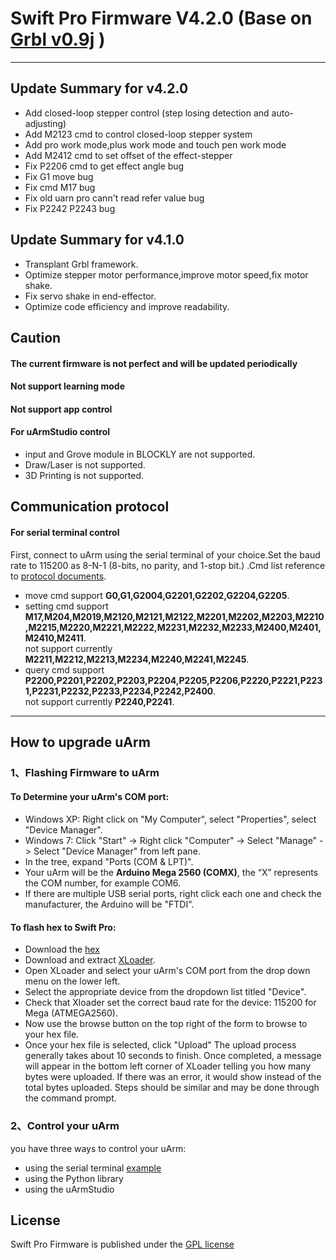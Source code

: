 # Swift Pro Firmware V4.2.0 (Base on [Grbl v0.9j](https://github.com/grbl/grbl) )

----------
## Update Summary for v4.2.0

* Add closed-loop stepper control (step losing detection and auto-adjusting)
* Add M2123 cmd to control closed-loop stepper system
* Add pro work mode,plus work mode and touch pen work mode
* Add M2412 cmd to set offset of the effect-stepper
* Fix P2206 cmd to get effect angle bug
* Fix G1 move bug
* Fix cmd M17 bug
* Fix old uarn pro cann't read refer value bug
* Fix P2242 P2243 bug
## Update Summary for v4.1.0
* Transplant Grbl framework.
* Optimize stepper motor performance,improve motor speed,fix motor shake.
* Fix servo shake in end-effector.
* Optimize code efficiency and improve readability.

## Caution
#### The current firmware is not perfect and will be updated periodically
#### Not support learning mode 
#### Not support app control 
#### For uArmStudio control

-  input and Grove module in BLOCKLY are not supported.
- Draw/Laser is not supported.
- 3D Printing is not supported.

## Communication protocol
#### For serial terminal control

First, connect to uArm using the serial terminal of your choice.Set the baud rate to 115200 as 8-N-1 (8-bits, no parity, and 1-stop bit.) .Cmd list reference to [protocol documents](doc/).

* move cmd support **G0,G1,G2004,G2201,G2202,G2204,G2205**.
* setting cmd support **M17,M204,M2019,M2120,M2121,M2122,M2201,M2202,M2203,M2210,M2215,M2220,M2221,M2222,M2231,M2232,M2233,M2400,M2401,M2410,M2411**.                                                                                                                                                                           
not support currently **M2211,M2212,M2213,M2234,M2240,M2241,M2245**.
* query cmd support 
**P2200,P2201,P2202,P2203,P2204,P2205,P2206,P2220,P2221,P2231,P2231,P2232,P2233,P2234,P2242,P2400**.                                                                  
not support currently **P2240,P2241**.

----------
## How to upgrade uArm

### 1、Flashing Firmware to uArm
#### To Determine your uArm's COM port:

* Windows XP: Right click on "My Computer", select "Properties", select "Device Manager".
* Windows 7: Click "Start" -> Right click "Computer" -> Select "Manage" -> Select "Device Manager" from left pane.
* In the tree, expand "Ports (COM & LPT)".
* Your uArm will be the **Arduino Mega 2560 (COMX)**, the “X” represents the COM number, for example COM6.
* If there are multiple USB serial ports, right click each one and check the manufacturer, the Arduino will be "FTDI".
#### To flash  hex to Swift Pro:

* Download the [hex](hex/)
* Download and extract [XLoader](http://xloader.russemotto.com/XLoader.zip).
* Open XLoader and select your uArm's COM port from the drop down menu on the lower left.
* Select the appropriate device from the dropdown list titled "Device".
* Check that Xloader set the correct baud rate for the device: 115200 for Mega (ATMEGA2560).
* Now use the browse button on the top right of the form to browse to your hex file.
* Once your hex file is selected, click "Upload"
The upload process generally takes about 10 seconds to finish. Once completed, a message will appear in the bottom left corner of XLoader telling you how many bytes were uploaded. If there was an error, it would show instead of the total bytes uploaded. Steps should be similar and may be done through the command prompt.

### 2、Control your uArm
you have three ways to control your uArm:

* using the serial terminal [example](example)
* using the Python library
* using the uArmStudio


## License

Swift Pro Firmware is published under the [GPL license](/LICENSE) 







